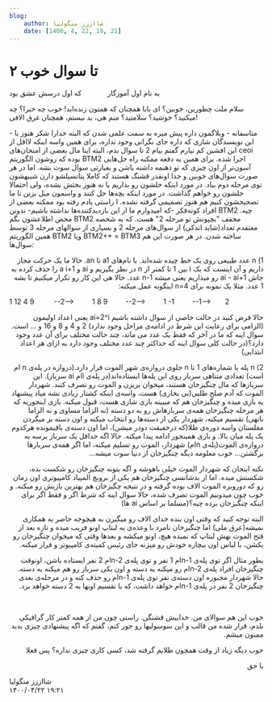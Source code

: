 ```yaml
---
blog:
    author: شااززز منگولیا
    date: [1400, 4, 22, 19, 21]
---
```

# ۲ تا سوال خوب

<div class="cnt">
به نام اول آموزگار             که اول درسش عشق بود<p></p>
<p>سلام ملت چطورین، خوبین؟ ای بابا همچنان که همتون زنده‌اید! خوب چه خبرا؟ چه میکنید؟ خوشید؟ سلامتید؟ منم هی، بد نیستم، همچنان غرق الافی!</p>
<p>- متاسفانه - وبلاگمون داره پیش میره به سمت علمی شدن که البته خدارا شکر هنوز با این نویسندگان شازی که داره جای نگرانی وجود نداره، برای همین واسه اینکه لااقل از این افشین کم نیارم گفتم بیام 2 تا سوال بدم، البته اینا مال بعضی از امتحان‌های ceoi بوده که روشون الگوریتم BTM2 اجرا شده. برای همین یه دفعه ممکنه راه حل‌هایی آسون‌تر از اون چیزی که تو ذهنمه داشته باشن و بعبارتی سوال سوت بشه. اما در هر صورت سوال‌های خوبین و جدا اونقدر قشنگ هستند که کاملا پتانسیلشو دارن شبیهشون توی مرحله دوم بیاد. در مورد اینکه حلشون رو بذاریم یا نه هنوز بحثش نشده، ولی احتمالا حلشون رو خواهم گذاشت. در مورد اینکه بچه‌ها حل کنند و واسمون میل بزنن تا ما تصحیحشون کنیم هم هنوز تصمیمی گرفته نشده. ا راستی یادم رفته بود ممکنه بعضی از افراد کوته‌فکر -که امیدوارم ما از این بازدیدکننده‌ها نداشته باشیم- ندونن BTM2 چیه. محض اطلاعشون بگم BTM2 مخفف "بچپونش تو مرحله 2" هست. که به شخصه معتقدم تعداد(شاید اندکی) از سوال‌های مرحله 2 و بسیاری از سوالهای مرحله 3 توسط همین الگوریتم BTM2 ویا BTM2++ = BTM3 ساخته شدن. در هر صورت این هم سوال‌ها:</p>
<p dir="rtl">1) n عدد طبیعی روی یک خط چیده شده‌اند. با نام‌های a1 تا an. حالا ما یک حرکت مجاز داریم و آن اینست که یک i بین 1 تا کمتر از n در نظر بگیریم و ai و a i+1 را حذف کرده به جاش ai - ai+1 رو میذاریم یعنی میشه n-1 عدد. حالا هی این کار رو تکرار میکنیم تا بشه 1 عدد. مثلا یک نمونه برای n=4 اینگونه عمل میکنه:</p>
<p dir="ltr">1 12 4 9          --2--&gt;         1 8 9         --2--&gt;         1 -1         --1--&gt;       2</p>
<p dir="rtl">حالا فرض کنید در حالت خاصی از سوال داشته باشیم ai=2^i یعنی اعداد اولیمون (الزامی برای رعایت این شرط در ادامه‌ی مراحل وجود ندارد) 2 و 4 و 8 و 16 و ... است. سوال اینه که ما در آخر که فقط یک عدد می ماند، چند حالت مختلف برای آن عدد وجود دارد؟(در حالت کلی سوال اینه که حداکثر چند عدد مختلف وجود دارد به ازای هر اعداد ابتدایی)</p>
<p dir="rtl">2) n پله با شماره‌های 1 تا n جلوی دروازه‌ی شهر الموت قرار دارد.(دروازه در پله‌ی n ام است) تعدادی متناهی سرباز روی این پله‌ها ایستاده‌اند(در پله‌ی iام ai سرباز). این سرباز‌ها که مال چنگیزخان هستند، میخوان بریزن و الموت رو تصرف کنند. شهردار الموت که آدم صلح طلبی(بی بخاری) هست، واسه‌ی اینکه کشتار زیادی نشه میاد پیشنهاد یه بازی میده و چنگیزخان هم که میبینه بازی شازی هست، قبول میکنه. بازی اینجوریه که هر مرحله چنگیزخان همه‌ی سربازهاش رو به دو دسته (نه الزاما مساوی و نه الزاما ناتهی) تقسیم میکنه، شهردار یکی از دسته‌ها رو انتخاب میکنه و اون دسته بر میگردن مغلستان واسه دوره‌ی طلا(که درحقیقت دودر میشن)، اما اون دسته‌ی باقیمونده هرکدوم یک پله میان بالا. و بازی همینجور ادامه پیدا میکنه. حالا اگه حداقل یک سرباز برسه به دروازه‌ی الموت(پله‌ی nام) شهردار، الموت رو تسلیم میکنه، اما اگر همه‌ی سربازها برگشتن... خوب معلومه دیگه چنگیزخان از دنیا سوت میشه...</p>
<p dir="rtl">نکته اینجان که شهردار الموت خیلی باهوشه و اگه بتونه چنگیزخان رو شکست بده، شکستش میده. اما از بدشانسی چنگیزخان هم یکی از بروبچ المپیاد کامپیوتری اون زمان رو که دوروبره الموت الاف بوده گرفته و در نتیجه چگیزخان هم بهترین بازیش رو میکنه. و خوب چون میدونیم الموت تصرف شده، حالا سوال اینه که شرط اگر و فقط اگر برای اینکه چنگیزخان برده چیه؟(مسلما بر اساس ai ها)</p>
<p dir="rtl">البته توجه کنید که وقتی اون بنده خدای الاف رو میگیرن به هیچوجه حاضر به همکاری نمیشه(عرق ملی) اما چنگیزخان نامرد با وعده‌ی یه لبتاپ اونو فریب میده و تازه بعد از فتح الموت بهش لبتاپ که نمیده هیچ، اونو میکشه و بعدها وقتی که میخوان چنگیزخان رو بکشن، با لباس اون بیچاره خودش رو میزنه جای رئیس کمیته‌ی کامپیوتر و فرار میکنه.</p>
<p dir="rtl">بطور مثال اگر توی پله‌ی n-1ام 1 نفر و توی پله‌ی n-2ام 2 نفر ایستاده باشن، اونوقت چنگیزخان افراد پله‌ی n-2ام رو میکنه یه دسته و اون یکی سرباز رو هم میکنه یه دسته. حالا شهردار مجبوره اون دسته‌ی نفر توی پله‌ی n-1ام رو حذف کنه و در مرحله‌ی بعدی چنگیزخان 2 نفر در پله‌ی n-1ام خواهد داشت، که با تقسیم اونها به 2 دسته خواهد برد.</p>
<p dir="rtl"> </p>
<p dir="rtl">خوب این هم سوالای من. خداییش قشنگن. راستی چون من از همه کمتر کار گرافیکی بلدم، قرار شده من قالب و این سوسولیها رو جور کنم، گفتم که اگه پیشنهادی چیزی بدید ممنون میشم.</p>
<p dir="rtl">خوب دیگه زیاد از وقت همچون طلایم گرفته شد، کسی کاری چیزی نداره؟ پس فعلا</p>
<p dir="rtl">یا حق</p>
</div>

<div class="blog-info">
    <div class="blog-author">شااززز منگولیا</div>
    <div class="blog-date">۱۴۰۰/۰۴/۲۲ ۱۹:۲۱</div>
</div>

